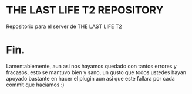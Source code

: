 # THE LAST LIFE T2 REPOSITORY
Repositorio para el server de THE LAST LIFE T2

# Fin.
Lamentablemente, aun asi nos hayamos quedado con tantos errores y fracasos, esto se mantuvo bien y sano, un gusto que todos ustedes hayan apoyado bastante en hacer el plugin aun asi que este fallara por cada commit que haciamos :)



